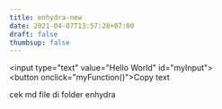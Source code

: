 ```yaml
---
title: enhydra-new
date: 2021-04-07T13:57:28+07:00
draft: false
thumbsup: false
---
```



<input type="text" value="Hello World" id="myInput">\
<button onclick="myFunction()">Copy text</button>

cek md file di folder enhydra